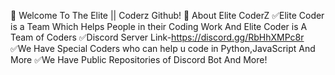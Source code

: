 📢 Welcome To The Elite || Coderz Github!
🔮 About Elite CoderZ 
✅Elite Coder is a Team Which Helps People in their Coding Work And Elite Coder is A Team of Coders
✅Discord Server Link-https://discord.gg/RbHhXMPc8r
✅We Have Special Coders who can help u code in Python,JavaScript And More
✅We Have Public Repositories of Discord Bot And More!


